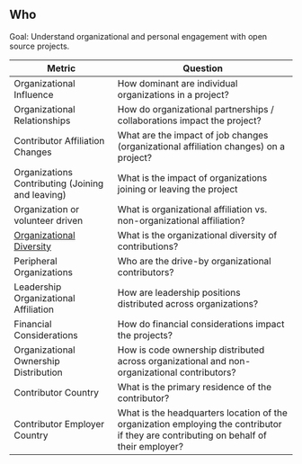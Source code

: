 ## Who

Goal: Understand organizational and personal engagement with open source projects.


Metric | Question
--- | ---
Organizational Influence | How dominant are individual organizations in a project?
Organizational Relationships | How do organizational partnerships / collaborations impact the project?
Contributor Affiliation Changes | What are the impact of job changes (organizational affiliation changes) on a project?
Organizations Contributing (Joining and leaving) | What is the impact of organizations joining or leaving the project
Organization or volunteer driven | What is organizational affiliation vs. non-organizational affiliation?
[Organizational Diversity](organizational-diversity.md) | What is the organizational diversity of contributions?
Peripheral Organizations | Who are the drive-by organizational contributors?
Leadership Organizational Affiliation | How are leadership positions distributed across organizations?
Financial Considerations | How do financial considerations impact the projects?
Organizational Ownership Distribution | How is code ownership distributed across organizational and non-organizational contributors?
Contributor Country | What is the primary residence of the contributor?
Contributor Employer Country | What is the headquarters location of the organization employing the contributor if they are contributing on behalf of their employer?
